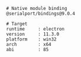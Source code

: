     # Native module binding
    @serialport/bindings@9.0.4

    # Target
    runtime     : electron
    version     : 11.3.0
    platform    : win32
    arch        : x64
    abi         : 85
